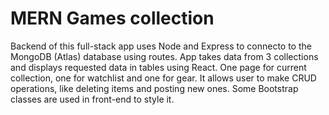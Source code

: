 # MERN Games collection

Backend of this full-stack app uses Node and Express to connecto to the MongoDB (Atlas) database using routes. App takes data from 3 collections and displays requested data in tables using React. One page for current collection, one for watchlist and one for gear.
It allows user to make CRUD operations, like deleting items and posting new ones. Some Bootstrap classes are used in front-end to style it.